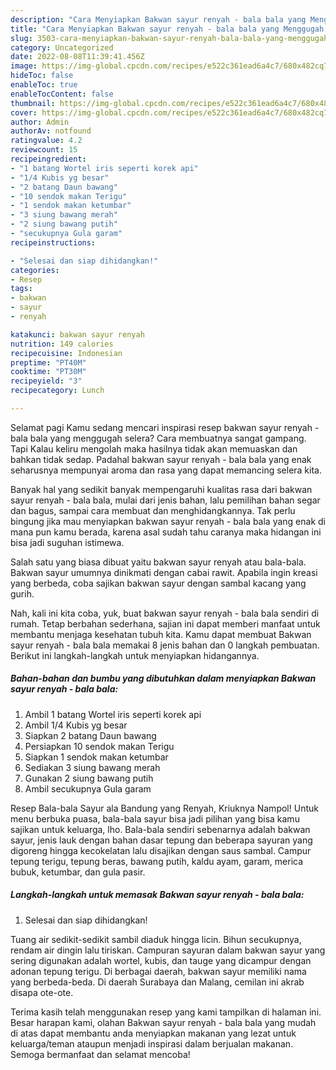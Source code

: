 ```yaml
---
description: "Cara Menyiapkan Bakwan sayur renyah - bala bala yang Menggugah Selera, Buat Buka Puasa Enak Banget"
title: "Cara Menyiapkan Bakwan sayur renyah - bala bala yang Menggugah Selera, Buat Buka Puasa Enak Banget"
slug: 3503-cara-menyiapkan-bakwan-sayur-renyah-bala-bala-yang-menggugah-selera-buat-buka-puasa-enak-banget
category: Uncategorized
date: 2022-08-08T11:39:41.456Z
image: https://img-global.cpcdn.com/recipes/e522c361ead6a4c7/680x482cq70/bakwan-sayur-renyah-bala-bala-foto-resep-utama.jpg
hideToc: false
enableToc: true
enableTocContent: false
thumbnail: https://img-global.cpcdn.com/recipes/e522c361ead6a4c7/680x482cq70/bakwan-sayur-renyah-bala-bala-foto-resep-utama.jpg
cover: https://img-global.cpcdn.com/recipes/e522c361ead6a4c7/680x482cq70/bakwan-sayur-renyah-bala-bala-foto-resep-utama.jpg
author: Admin
authorAv: notfound
ratingvalue: 4.2
reviewcount: 15
recipeingredient:
- "1 batang Wortel iris seperti korek api"
- "1/4 Kubis yg besar"
- "2 batang Daun bawang"
- "10 sendok makan Terigu"
- "1 sendok makan ketumbar"
- "3 siung bawang merah"
- "2 siung bawang putih"
- "secukupnya Gula garam"
recipeinstructions:

- "Selesai dan siap dihidangkan!"
categories:
- Resep
tags:
- bakwan
- sayur
- renyah

katakunci: bakwan sayur renyah 
nutrition: 149 calories
recipecuisine: Indonesian
preptime: "PT40M"
cooktime: "PT30M"
recipeyield: "3"
recipecategory: Lunch

---
```



Selamat pagi Kamu sedang mencari inspirasi resep bakwan sayur renyah - bala bala yang menggugah selera? Cara membuatnya sangat gampang. Tapi Kalau keliru mengolah maka hasilnya tidak akan memuaskan dan bahkan tidak sedap. Padahal bakwan sayur renyah - bala bala yang enak seharusnya mempunyai aroma dan rasa yang dapat memancing selera kita.


Banyak hal yang sedikit banyak mempengaruhi kualitas rasa dari bakwan sayur renyah - bala bala, mulai dari jenis bahan, lalu pemilihan bahan segar dan bagus, sampai cara membuat dan menghidangkannya. Tak perlu bingung jika mau menyiapkan bakwan sayur renyah - bala bala yang enak di mana pun kamu berada, karena asal sudah tahu caranya maka hidangan ini bisa jadi suguhan istimewa.

Salah satu yang biasa dibuat yaitu bakwan sayur renyah atau bala-bala. Bakwan sayur umumnya dinikmati dengan cabai rawit. Apabila ingin kreasi yang berbeda, coba sajikan bakwan sayur dengan sambal kacang yang gurih.


Nah, kali ini kita coba, yuk, buat bakwan sayur renyah - bala bala sendiri di rumah. Tetap berbahan sederhana, sajian ini dapat memberi manfaat untuk membantu menjaga kesehatan tubuh kita. Kamu dapat membuat Bakwan sayur renyah - bala bala memakai 8 jenis bahan dan 0 langkah pembuatan. Berikut ini langkah-langkah untuk menyiapkan hidangannya.

<!--inarticleads1-->

##### Bahan-bahan dan bumbu yang dibutuhkan dalam menyiapkan Bakwan sayur renyah - bala bala:

1. Ambil 1 batang Wortel iris seperti korek api
1. Ambil 1/4 Kubis yg besar
1. Siapkan 2 batang Daun bawang
1. Persiapkan 10 sendok makan Terigu
1. Siapkan 1 sendok makan ketumbar
1. Sediakan 3 siung bawang merah
1. Gunakan 2 siung bawang putih
1. Ambil secukupnya Gula garam


Resep Bala-bala Sayur ala Bandung yang Renyah, Kriuknya Nampol! Untuk menu berbuka puasa, bala-bala sayur bisa jadi pilihan yang bisa kamu sajikan untuk keluarga, lho. Bala-bala sendiri sebenarnya adalah bakwan sayur, jenis lauk dengan bahan dasar tepung dan beberapa sayuran yang digoreng hingga kecokelatan lalu disajikan dengan saus sambal. Campur tepung terigu, tepung beras, bawang putih, kaldu ayam, garam, merica bubuk, ketumbar, dan gula pasir. 

<!--inarticleads2-->

##### Langkah-langkah untuk memasak Bakwan sayur renyah - bala bala:


1. Selesai dan siap dihidangkan!

Tuang air sedikit-sedikit sambil diaduk hingga licin. Bihun secukupnya, rendam air dingin lalu tiriskan. Campuran sayuran dalam bakwan sayur yang sering digunakan adalah wortel, kubis, dan tauge yang dicampur dengan adonan tepung terigu. Di berbagai daerah, bakwan sayur memiliki nama yang berbeda-beda. Di daerah Surabaya dan Malang, cemilan ini akrab disapa ote-ote. 

Terima kasih telah menggunakan resep yang kami tampilkan di halaman ini. Besar harapan kami, olahan Bakwan sayur renyah - bala bala yang mudah di atas dapat membantu anda menyiapkan makanan yang lezat untuk keluarga/teman ataupun menjadi inspirasi dalam berjualan makanan. Semoga bermanfaat dan selamat mencoba!
